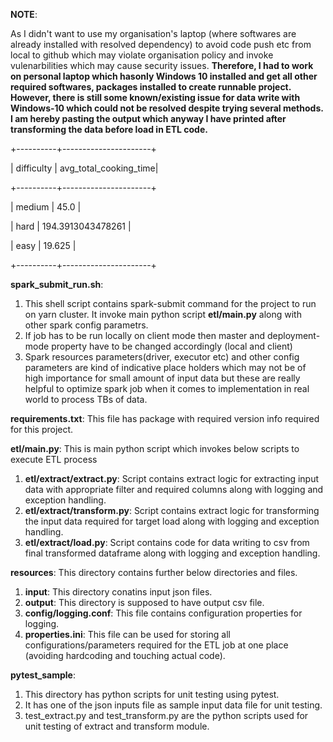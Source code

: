 **NOTE**:

As I didn't want to use my organisation's laptop (where softwares are already installed with resolved dependency) to avoid code push etc from local to github which may violate organisation policy and invoke vulenarbilities which may cause security issues. **Therefore, I had to work on personal laptop which hasonly Windows 10 installed and get all other required softwares, packages installed to create runnable project. However, there is still some known/existing issue for data write with Windows-10 which could not be resolved despite trying several methods. I am hereby pasting the output which anyway I have printed after transforming the data before load in ETL code.**

+----------+----------------------+

| difficulty | avg_total_cooking_time|

+----------+----------------------+

| medium     | 45.0                  |

| hard       | 194.3913043478261     |

| easy       | 19.625                |

+----------+----------------------+


**spark_submit_run.sh**:
1) This shell script contains spark-submit command for the project to run on yarn cluster. It invoke main python script **etl/main.py** along with other spark config parametrs.
2) If job has to be run locally on client mode then master and deployment-mode property have to be changed accordingly (local and client)
3) Spark resources parameters(driver, executor etc) and other config parameters are kind of indicative place holders which may not be of high importance for small amount of input data but these are really helpful to optimize spark job when it comes to implementation in real world to process TBs of data.

**requirements.txt**: This file has package with required version info required for this project.

**etl/main.py**:   This is main python script which invokes below scripts to execute ETL process
1) **etl/extract/extract.py**: Script contains extract logic for extracting input data with appropriate filter and required columns along with logging and exception handling.
2) **etl/extract/transform.py**: Script contains extract logic for transforming the input data required for target load along with logging and exception handling.
3) **etl/extract/load.py**: Script contains code for data writing to csv from final transformed dataframe along with logging and exception handling. 
    
**resources**: This directory contains further below directories and files.
1) **input**: This directory conatins input json files.
2) **output**: This directory is supposed to have output csv file.
3) **config/logging.conf**: This file contains configuration properties for logging.
4) **properties.ini**: This file can be used for storing all configurations/parameters required for the ETL job at one place (avoiding hardcoding and touching actual code).
    
 **pytest_sample**:
1) This directory has python scripts for unit testing using pytest.
2) It has one of the json inputs file as sample input data file for unit testing.
3) test_extract.py and test_transform.py are the python scripts used for unit testing of extract and transform module.
    
   
    
